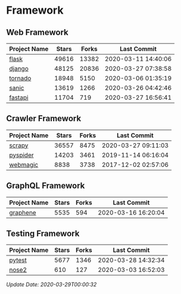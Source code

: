 # Framework

## Web Framework

| Project Name | Stars | Forks | Last Commit |
| ------------ | ----- | ----- | ----------- |
| [flask](https://github.com/pallets/flask) | 49616 | 13382 | 2020-03-11 14:40:06 |
| [django](https://github.com/django/django) | 48125 | 20836 | 2020-03-27 07:38:58 |
| [tornado](https://github.com/tornadoweb/tornado) | 18948 | 5150 | 2020-03-06 01:35:19 |
| [sanic](https://github.com/huge-success/sanic) | 13619 | 1266 | 2020-03-26 04:42:46 |
| [fastapi](https://github.com/tiangolo/fastapi) | 11704 | 719 | 2020-03-27 16:56:41 |

## Crawler Framework

| Project Name | Stars | Forks | Last Commit |
| ------------ | ----- | ----- | ----------- |
| [scrapy](https://github.com/scrapy/scrapy) | 36557 | 8475 | 2020-03-27 09:11:03 |
| [pyspider](https://github.com/binux/pyspider) | 14203 | 3461 | 2019-11-14 06:16:04 |
| [webmagic](https://github.com/code4craft/webmagic) | 8838 | 3738 | 2017-12-02 02:57:06 |

## GraphQL Framework

| Project Name | Stars | Forks | Last Commit |
| ------------ | ----- | ----- | ----------- |
| [graphene](https://github.com/graphql-python/graphene) | 5535 | 594 | 2020-03-16 16:20:04 |

## Testing Framework

| Project Name | Stars | Forks | Last Commit |
| ------------ | ----- | ----- | ----------- |
| [pytest](https://github.com/pytest-dev/pytest) | 5677 | 1346 | 2020-03-28 14:32:34 |
| [nose2](https://github.com/nose-devs/nose2) | 610 | 127 | 2020-03-03 16:52:03 |

*Update Date: 2020-03-29T00:00:32*
